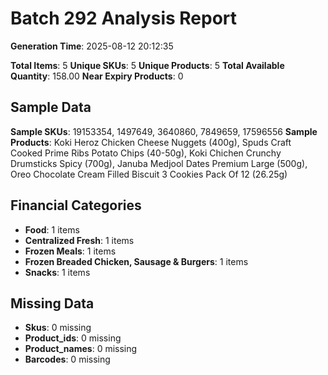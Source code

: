 # Batch 292 Analysis Report

**Generation Time**: 2025-08-12 20:12:35

**Total Items**: 5
**Unique SKUs**: 5
**Unique Products**: 5
**Total Available Quantity**: 158.00
**Near Expiry Products**: 0

## Sample Data
**Sample SKUs**: 19153354, 1497649, 3640860, 7849659, 17596556
**Sample Products**: Koki Heroz Chicken Cheese Nuggets (400g), Spuds Craft Cooked Prime Ribs Potato Chips (40-50g), Koki Chichen Crunchy Drumsticks Spicy (700g), Januba Medjool Dates Premium Large (500g), Oreo Chocolate Cream Filled Biscuit 3 Cookies Pack Of 12 (26.25g)

## Financial Categories
- **Food**: 1 items
- **Centralized Fresh**: 1 items
- **Frozen Meals**: 1 items
- **Frozen Breaded Chicken, Sausage & Burgers**: 1 items
- **Snacks**: 1 items

## Missing Data
- **Skus**: 0 missing
- **Product_ids**: 0 missing
- **Product_names**: 0 missing
- **Barcodes**: 0 missing
